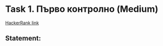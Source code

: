# Task 1. Първо контролно (Medium)

[HackerRank link](<https://www.hackerrank.com/contests/sda-hw-1/challenges/the-first-challenge-v53>)

## Statement:

<!-- TODO -->
